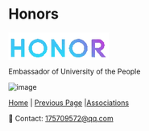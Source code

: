 # Honors

<img src="honor s.gif" align="center"/>

Embassador of University of the People

![image](https://user-images.githubusercontent.com/109213222/179457628-19fd231c-8c28-48d9-96fa-a7f133c26364.png)

 [Home](./README.md) | [Previous Page](./professional.md) |[Associations](./associations.md)

 📧 Contact:
<175709572@qq.com>